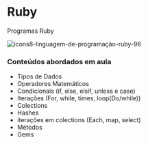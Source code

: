 # Ruby 

<p>Programas Ruby</p>

![icons8-linguagem-de-programação-ruby-96](https://user-images.githubusercontent.com/63116407/110850263-56e8db00-828e-11eb-925e-5ae8458be453.png)

### Conteúdos abordados em aula
<ul>
  <li>Tipos de Dados</li>
  <li>Operadores Matemáticos</li>
  <li>Condicionais (if, else, elsif, unless e case)</li>
  <li>Iterações (For, while, times, loop(Do/while))</li>
  <li>Colections</li>
  <li>Hashes</li>
  <li>iterações em colections (Each, map, select)</li>
  <li>Métodos</li>
  <li>Gems</li>
</ul>
